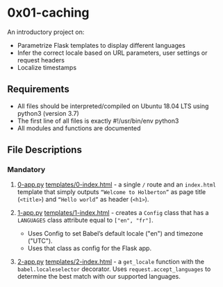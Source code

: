 # 0x01-caching
An introductory project on:
- Parametrize Flask templates to display different languages
- Infer the correct locale based on URL parameters, user settings or request headers
- Localize timestamps

## Requirements
- All files should be interpreted/compiled on Ubuntu 18.04 LTS using python3 (version 3.7)
- The first line of all files is exactly #!/usr/bin/env python3
- All modules and functions are documented

## File Descriptions
### Mandatory
1. [0-app.py](./0-app.py) [templates/0-index.html](./templates/0-index.html) - a single `/` route and an `index.html` template that simply outputs `“Welcome to Holberton”` as page title (`<title>`) and `“Hello world”` as header (`<h1>`).

2. [1-app.py](./1-app.py) [templates/1-index.html](./templates/1-index.html) - creates a `Config` class that has a `LANGUAGES` class attribute equal to `["en", "fr"]`.
   - Uses Config to set Babel’s default locale ("en") and timezone ("UTC").
   - Uses that class as config for the Flask app.

3. [2-app.py](./2-app.py) [templates/2-index.html](./templates/2-index.html) - a `get_locale` function with the `babel.localeselector` decorator. Uses `request.accept_languages` to determine the best match with our supported languages.
